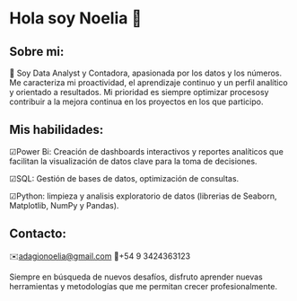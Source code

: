 # Hola soy Noelia 👋

## Sobre mi:

👩 Soy Data Analyst y Contadora, apasionada por los datos y los números. 
Me caracteriza mi proactividad,  el aprendizaje continuo y un perfil analítico y orientado a resultados. 
Mi prioridad es siempre optimizar procesosy contribuir a la mejora continua en los proyectos en los que participo.

## Mis habilidades:

☑Power Bi: Creación de dashboards interactivos y reportes analíticos que facilitan la visualización de datos clave para la toma de decisiones.

☑SQL: Gestión de bases de datos, optimización de consultas.

☑Python: limpieza y analisis exploratorio de datos (librerias de Seaborn, Matplotlib, NumPy y Pandas).

## Contacto:

✉️adagionoelia@gmail.com
📱+54 9 3424363123

Siempre en búsqueda de nuevos desafíos, disfruto aprender nuevas herramientas y metodologías que me permitan crecer profesionalmente.
